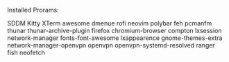 Installed Prorams:

SDDM
Kitty
XTerm
awesome
dmenue
rofi
neovim
polybar
feh
pcmanfm
thunar thunar-archive-plugin
firefox
chromium-browser
compton
lxsession
network-manager
fonts-font-awesome
lxappearence
gnome-themes-extra
network-manager-openvpn   openvpn   openvpn-systemd-resolved
ranger
fish
neofetch

